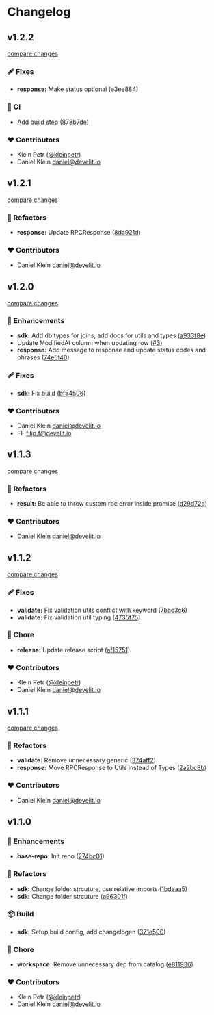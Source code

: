 # Changelog


## v1.2.2

[compare changes](https://github.com/develit-io/develit-workers/compare/v1.2.1...v1.2.2)

### 🩹 Fixes

- **response:** Make status optional ([e3ee884](https://github.com/develit-io/develit-workers/commit/e3ee884))

### 🤖 CI

- Add build step ([878b7de](https://github.com/develit-io/develit-workers/commit/878b7de))

### ❤️ Contributors

- Klein Petr ([@kleinpetr](http://github.com/kleinpetr))
- Daniel Klein <daniel@develit.io>

## v1.2.1

[compare changes](https://github.com/develit-io/develit-workers/compare/v1.2.0...v1.2.1)

### 💅 Refactors

- **response:** Update RPCResponse ([8da921d](https://github.com/develit-io/develit-workers/commit/8da921d))

### ❤️ Contributors

- Daniel Klein <daniel@develit.io>

## v1.2.0

[compare changes](https://github.com/develit-io/develit-workers/compare/v1.1.3...v1.2.0)

### 🚀 Enhancements

- **sdk:** Add db types for joins, add docs for utils and types ([a933f8e](https://github.com/develit-io/develit-workers/commit/a933f8e))
- Update ModifiedAt column when updating row ([#3](https://github.com/develit-io/develit-workers/pull/3))
- **response:** Add message to response and update status codes and phrases ([74e5f40](https://github.com/develit-io/develit-workers/commit/74e5f40))

### 🩹 Fixes

- **sdk:** Fix build ([bf54506](https://github.com/develit-io/develit-workers/commit/bf54506))

### ❤️ Contributors

- Daniel Klein <daniel@develit.io>
- FF <filip.f@develit.io>

## v1.1.3

[compare changes](https://github.com/develit-io/develit-workers/compare/v1.1.2...v1.1.3)

### 💅 Refactors

- **result:** Be able to throw custom rpc error inside promise ([d29d72b](https://github.com/develit-io/develit-workers/commit/d29d72b))

### ❤️ Contributors

- Daniel Klein <daniel@develit.io>

## v1.1.2

[compare changes](https://github.com/develit-io/develit-workers/compare/v1.1.1...v1.1.2)

### 🩹 Fixes

- **validate:** Fix validation utils conflict with keyword ([7bac3c6](https://github.com/develit-io/develit-workers/commit/7bac3c6))
- **validate:** Fix validation util typing ([4735f75](https://github.com/develit-io/develit-workers/commit/4735f75))

### 🏡 Chore

- **release:** Update release script ([af15751](https://github.com/develit-io/develit-workers/commit/af15751))

### ❤️ Contributors

- Klein Petr ([@kleinpetr](http://github.com/kleinpetr))
- Daniel Klein <daniel@develit.io>

## v1.1.1

[compare changes](https://github.com/develit-io/develit-workers/compare/v1.1.0...v1.1.1)

### 💅 Refactors

- **validate:** Remove unnecessary generic ([374aff2](https://github.com/develit-io/develit-workers/commit/374aff2))
- **response:** Move RPCResponse to Utils instead of Types ([2a2bc8b](https://github.com/develit-io/develit-workers/commit/2a2bc8b))

### ❤️ Contributors

- Daniel Klein <daniel@develit.io>

## v1.1.0


### 🚀 Enhancements

- **base-repo:** Init repo ([274bc01](https://github.com/develit-io/develit-workers/commit/274bc01))

### 💅 Refactors

- **sdk:** Change folder strcuture, use relative imports ([1bdeaa5](https://github.com/develit-io/develit-workers/commit/1bdeaa5))
- **sdk:** Change folder strcuture ([a96301f](https://github.com/develit-io/develit-workers/commit/a96301f))

### 📦 Build

- **sdk:** Setup build config, add changelogen ([371e500](https://github.com/develit-io/develit-workers/commit/371e500))

### 🏡 Chore

- **workspace:** Remove unnecessary dep from catalog ([e811936](https://github.com/develit-io/develit-workers/commit/e811936))

### ❤️ Contributors

- Klein Petr ([@kleinpetr](http://github.com/kleinpetr))
- Daniel Klein <daniel@develit.io>

